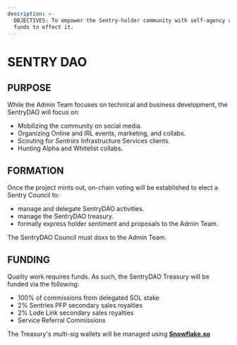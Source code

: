 ```yaml
---
description: >-
  OBJECTIVES: To empower the Sentry-holder community with self-agency and the
  funds to effect it.
---
```


# SENTRY DAO

## PURPOSE

While the Admin Team focuses on technical and business development, the SentryDAO will focus on:

* Mobilizing the community on social media.
* Organizing Online and IRL events, marketing, and collabs.
* Scouting for _Sentries_ Infrastructure Services clients.
* Hunting Alpha and Whitelist collabs.

## FORMATION

Once the project mints out, on-chain voting will be established to elect a Sentry Council to:

* manage and delegate SentryDAO activities.
* manage the SentryDAO treasury.
* formally express holder sentiment and proposals to the Admin Team.

The SentryDAO Council must doxx to the Admin Team.

## FUNDING

Quality work requires funds. As such, the SentryDAO Treasury will be funded via the following:

* 100% of commissions from delegated SOL stake
* 2% Sentries PFP secondary sales royalties
* 2% Lode Link secondary sales royalties
* Service Referral Commissions

The Treasury's multi-sig wallets will be managed using [**Snowflake.so**](https://snowflake.so/)
